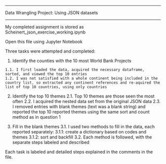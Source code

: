 ***********************************************
Data Wrangling Project: Using JSON datasets
***********************************************

My completed assignment is stored as Scheinert_json_exercise_working.ipynb

Open this file using Jupyter Notebook

Three tasks were attempted and completed:
  1. Identify the counties with the 10 most World Bank Projects
  
    1.1. I first loaded the data, acquired the necessary dataframe, sorted, and viewed the top 10 entries
    1.2. I was not satisfied with a whole continent being included in the country list, so extracted any continent references and re-aquired the list of top 10 countries, using only countries
  
  2. Identify the top 10 themes
    2.1. Top 10 themes are those seen the most often
    2.2. I acquired the nested data set from the original JSON data
    2.3. I removed entries with blank themes (text was a blank string) and reported the top 10 reported themes using the same sort and count method as in question 1

  3. Fill in the blank themes
    3.1. I used two methods to fill in the data, each reported separately:
      3.1.1: create a dictionary based on codes and themes
      3.1.2: sort and backfill
    3.2. Each method is followed, with the separate steps labeled and described

Each task is labeled and detailed steps explained in the comments in the file.
